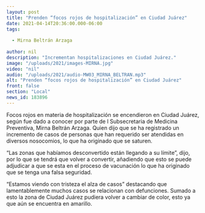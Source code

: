 ```yaml
---
layout: post
title: "Prenden “focos rojos de hospitalización” en Ciudad Juárez"
date: 2021-04-14T20:36:00.000-06:00
tags:
  
  - Mirna Beltrán Arzaga
  
author: nil
description: "Incrementan hospitalizaciones en Ciudad Juárez."
image: "/uploads/2021/images-MIRNA.jpg"
video: "nil"
audio: "/uploads/2021/audio-MW03_MIRNA_BELTRAN.mp3"
alt: "Prenden “focos rojos de hospitalización” en Ciudad Juárez"
front: false
section: "Local"
news_id: 183896
---
```


Focos rojos en materia de hospitalización se encendieron en Ciudad Juárez, según fue dado a conocer por parte de l Subsecretaria de Medicina Preventiva, Mirna Beltrán Arzaga. Quien dijo que se ha registrado un incremento de casos de personas que han requerido ser atendidas en diversos nosocomios, lo que ha originado que se saturen.

“Las zonas que habíamos desconvertido están llegando a su límite”, dijo, por lo que se tendrá que volver a convertir, añadiendo que esto se puede adjudicar a que se esta en el proceso de vacunación lo que ha originado que se tenga una falsa seguridad. 

“Estamos viendo con tristeza el alza de casos” destacando que lamentablemente muchos casos se relacionan con defunciones. Sumado a esto la zona de Ciudad Juárez pudiera volver a cambiar de color, esto ya que aún se encuentra en amarillo.
